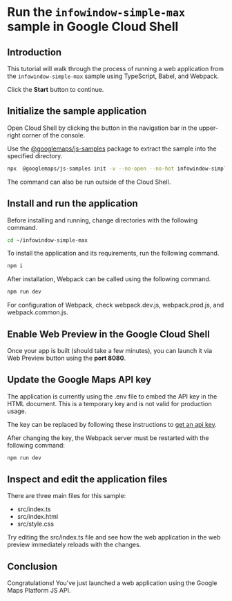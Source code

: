 # Run the `infowindow-simple-max` sample in Google Cloud Shell

<walkthrough-tutorial-duration duration="10"/>

## Introduction

This tutorial will walk through the process of running a web application from
the `infowindow-simple-max` sample using TypeScript, Babel, and Webpack.

Click the **Start** button to continue.

## Initialize the sample application

Open Cloud Shell by clicking the
<walkthrough-cloud-shell-icon></walkthrough-cloud-shell-icon> button in the
navigation bar in the upper-right corner of the console.

Use the [@googlemaps/js-samples](https://www.npmjs.com/package/@googlemaps/js-samples) package to 
extract the sample into the specified directory.

```bash
npx  @googlemaps/js-samples init -v --no-open --no-hot infowindow-simple-max ~/infowindow-simple-max
```

The command can also be run outside of the Cloud Shell.

## Install and run the application

Before installing and running, change directories with the following command.

```bash
cd ~/infowindow-simple-max
```

To install the application and its requirements, run the following command.

```bash
npm i
```

After installation, Webpack can be called using the following command.

```bash
npm run dev
```

For configuration of Webpack, check
<walkthrough-editor-open-file filePath="infowindow-simple-max/webpack.dev.js">webpack.dev.js</walkthrough-editor-open-file>,
<walkthrough-editor-open-file filePath="infowindow-simple-max/webpack.prod.js">webpack.prod.js</walkthrough-editor-open-file>,
and
<walkthrough-editor-open-file filePath="infowindow-simple-max/webpack.common.js">webpack.common.js</walkthrough-editor-open-file>.

## Enable Web Preview in the Google Cloud Shell

Once your app is built (should take a few minutes), you can launch it via
<walkthrough-spotlight-pointer target="cloudshell" spotlightId="devshell-web-preview-button">Web
Preview button</walkthrough-spotlight-pointer> using the **port 8080**.

## Update the Google Maps API key

The application is currently using the
<walkthrough-editor-open-file filePath="infowindow-simple-max/.env">.env</walkthrough-editor-open-file>
file to embed the API key in the HTML document. This is a temporary key and is
not valid for production usage.

The key can be replaced by following these instructions to
[get an api key](https://developers.google.com/maps/documentation/javascript/get-api-key).

After changing the key, the Webpack server must be restarted with the following
command:

```bash
npm run dev
```

## Inspect and edit the application files

There are three main files for this sample:

*   <walkthrough-editor-open-file filePath="infowindow-simple-max/src/index.ts">src/index.ts</walkthrough-editor-open-file>
*   <walkthrough-editor-open-file filePath="infowindow-simple-max/src/index.html">src/index.html</walkthrough-editor-open-file>
*   <walkthrough-editor-open-file filePath="infowindow-simple-max/src/style.css">src/style.css</walkthrough-editor-open-file>

Try editing the <walkthrough-editor-open-file filePath="infowindow-simple-max/src/index.ts">src/index.ts</walkthrough-editor-open-file> file and see how the web application in the web preview immediately reloads with the changes.

## Conclusion

<walkthrough-conclusion-trophy></walkthrough-conclusion-trophy>

Congratulations! You've just launched a web application using the Google Maps
Platform JS API.
